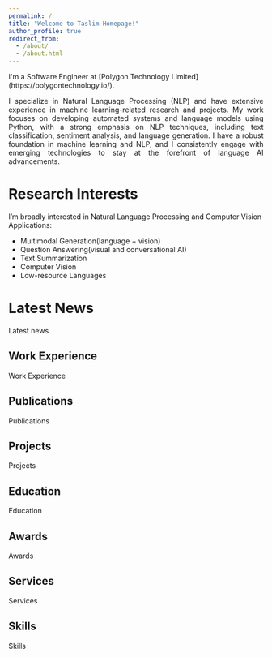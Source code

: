 ```yaml
---
permalink: /
title: "Welcome to Taslim Homepage!"
author_profile: true
redirect_from: 
  - /about/
  - /about.html
---
```

<p>
I'm a Software Engineer at [Polygon Technology Limited](https://polygontechnology.io/).
</p>
<p align="justify">
I specialize in Natural Language Processing (NLP) and have extensive experience in machine learning-related research and projects. My work focuses on developing automated systems and language models using Python, with a strong emphasis on NLP techniques, including text classification, sentiment analysis, and language generation. I have a robust foundation in machine learning and NLP, and I consistently engage with emerging technologies to stay at the forefront of language AI advancements.
</p>

Research Interests
======
<p>
I’m broadly interested in Natural Language Processing and Computer Vision Applications:
</p>
<ul>
  <li>Multimodal Generation(language + vision)</li>
  <li>Question Answering(visual and conversational AI)</li>
  <li>Text Summarization</li>
  <li>Computer Vision</li>
  <li>Low-resource Languages</li>
</ul>

Latest News
======
<p> Latest news</p>

Work Experience
------

<p> Work Experience</p>

Publications
------

<p> Publications</p>

Projects
------

<p> Projects</p>

Education
------

<p> Education</p>

Awards
------

<p> Awards</p>

Services
------

<p> Services</p>

Skills
------

<p> Skills</p>

